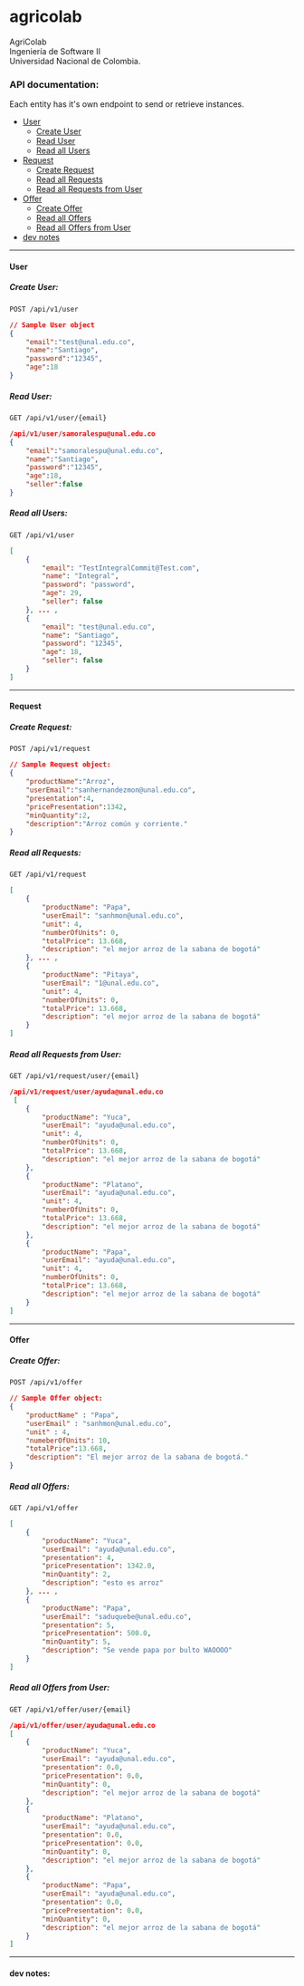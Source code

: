 # agricolab
AgriColab\
Ingeniería de Software II\
Universidad Nacional de Colombia.

### API documentation:
Each entity has it's own endpoint to send or retrieve instances.

- [User](#user)
  - [Create User](#create-user)
  - [Read User](#read-user)
  - [Read all Users](#read-all-users)
- [Request](#request)
  - [Create Request](#create-request)
  - [Read all Requests](#read-all-requests)
  - [Read all Requests from User](#read-all-requests-from-user)
- [Offer](#offer)
  - [Create Offer](#create-offer)
  - [Read all Offers](#read-all-offers)
  - [Read all Offers from User](#read-all-offers-from-user)
- [dev notes](#dev-notes)

----
#### User
##### Create User:
```
POST /api/v1/user
```
```JSON
// Sample User object
{
    "email":"test@unal.edu.co",
    "name":"Santiago",
    "password":"12345",
    "age":18
}
```
##### Read User:
```
GET /api/v1/user/{email}
```
```JSON
/api/v1/user/samoralespu@unal.edu.co
{
    "email":"samoralespu@unal.edu.co",
    "name":"Santiago",
    "password":"12345",
    "age":18,
    "seller":false
}
```

##### Read all Users:
```
GET /api/v1/user
```
```JSON
[
    {
        "email": "TestIntegralCommit@Test.com",
        "name": "Integral",
        "password": "password",
        "age": 29,
        "seller": false
    }, ... ,
    {
        "email": "test@unal.edu.co",
        "name": "Santiago",
        "password": "12345",
        "age": 18,
        "seller": false
    }
]
```



----
#### Request
##### Create Request:
```
POST /api/v1/request
```
```JSON
// Sample Request object:
{
    "productName":"Arroz",
    "userEmail":"sanhernandezmon@unal.edu.co",
    "presentation":4,
    "pricePresentation":1342,
    "minQuantity":2,
    "description":"Arroz común y corriente."
}
```

##### Read all Requests:
```
GET /api/v1/request
```
```JSON
[
    {
        "productName": "Papa",
        "userEmail": "sanhmon@unal.edu.co",
        "unit": 4,
        "numberOfUnits": 0,
        "totalPrice": 13.668,
        "description": "el mejor arroz de la sabana de bogotá"
    }, ... ,
    {
        "productName": "Pitaya",
        "userEmail": "1@unal.edu.co",
        "unit": 4,
        "numberOfUnits": 0,
        "totalPrice": 13.668,
        "description": "el mejor arroz de la sabana de bogotá"
    }
]
```
##### Read all Requests from User:
```
GET /api/v1/request/user/{email}
```
```JSON
/api/v1/request/user/ayuda@unal.edu.co
 [
    {
        "productName": "Yuca",
        "userEmail": "ayuda@unal.edu.co",
        "unit": 4,
        "numberOfUnits": 0,
        "totalPrice": 13.668,
        "description": "el mejor arroz de la sabana de bogotá"
    },
    {
        "productName": "Platano",
        "userEmail": "ayuda@unal.edu.co",
        "unit": 4,
        "numberOfUnits": 0,
        "totalPrice": 13.668,
        "description": "el mejor arroz de la sabana de bogotá"
    },
    {
        "productName": "Papa",
        "userEmail": "ayuda@unal.edu.co",
        "unit": 4,
        "numberOfUnits": 0,
        "totalPrice": 13.668,
        "description": "el mejor arroz de la sabana de bogotá"
    }
]
```

----
#### Offer
##### Create Offer:
```
POST /api/v1/offer
```
```JSON
// Sample Offer object:
{
    "productName" : "Papa",
    "userEmail" : "sanhmon@unal.edu.co",
    "unit" : 4,
    "numeberOfUnits": 10,
    "totalPrice":13.668,
    "description": "El mejor arroz de la sabana de bogotá."
}
```
##### Read all Offers:
```
GET /api/v1/offer
```
```JSON
[
    {
        "productName": "Yuca",
        "userEmail": "ayuda@unal.edu.co",
        "presentation": 4,
        "pricePresentation": 1342.0,
        "minQuantity": 2,
        "description": "esto es arroz"
    }, ... ,
    {
        "productName": "Papa",
        "userEmail": "saduquebe@unal.edu.co",
        "presentation": 5,
        "pricePresentation": 500.0,
        "minQuantity": 5,
        "description": "Se vende papa por bulto WAOOOO"
    }
]
```
##### Read all Offers from User:
```
GET /api/v1/offer/user/{email}
```
```JSON
/api/v1/offer/user/ayuda@unal.edu.co
[
    {
        "productName": "Yuca",
        "userEmail": "ayuda@unal.edu.co",
        "presentation": 0.0,
        "pricePresentation": 0.0,
        "minQuantity": 0,
        "description": "el mejor arroz de la sabana de bogotá"
    },
    {
        "productName": "Platano",
        "userEmail": "ayuda@unal.edu.co",
        "presentation": 0.0,
        "pricePresentation": 0.0,
        "minQuantity": 0,
        "description": "el mejor arroz de la sabana de bogotá"
    },
    {
        "productName": "Papa",
        "userEmail": "ayuda@unal.edu.co",
        "presentation": 0.0,
        "pricePresentation": 0.0,
        "minQuantity": 0,
        "description": "el mejor arroz de la sabana de bogotá"
    }
]
```

----
#### dev notes: